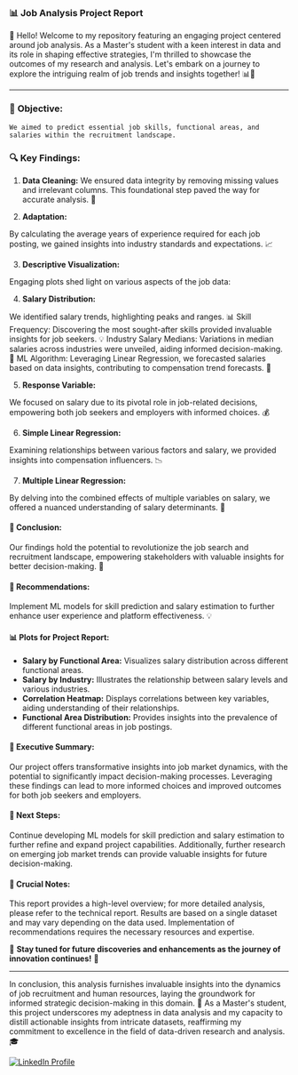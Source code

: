 ### 📊 **Job Analysis Project Report**



👋 Hello! Welcome to my repository featuring an engaging project centered around job analysis. As a Master's student with a keen interest in data and its role in shaping effective strategies, I'm thrilled to showcase the outcomes of my research and analysis. Let's embark on a journey to explore the intriguing realm of job trends and insights together! 📊💼


--------------------------------------------------------------------------------------------------------------------------------------------------------------------


### 🎯 **Objective:**
    We aimed to predict essential job skills, functional areas, and salaries within the recruitment landscape.

### 🔍 **Key Findings:**

1. **Data Cleaning:** We ensured data integrity by removing missing values and irrelevant columns. This foundational step paved the way for 
                      accurate analysis. 🧹

2. **Adaptation:**

By calculating the average years of experience required for each job posting, we gained insights into industry standards and expectations. 📈

3. **Descriptive Visualization:**

Engaging plots shed light on various aspects of the job data:

4. **Salary Distribution:**

We identified salary trends, highlighting peaks and ranges. 📊
Skill Frequency: Discovering the most sought-after skills provided invaluable insights for job seekers. 💡
Industry Salary Medians: Variations in median salaries across industries were unveiled, aiding informed decision-making. 🏢
ML Algorithm: Leveraging Linear Regression, we forecasted salaries based on data insights, contributing to compensation trend forecasts. 🔮

5. **Response Variable:**

We focused on salary due to its pivotal role in job-related decisions, empowering both job seekers and employers with informed choices. 💰

6. **Simple Linear Regression:**

Examining relationships between various factors and salary, we provided insights into compensation influencers. 📉

7. **Multiple Linear Regression:**

By delving into the combined effects of multiple variables on salary, we offered a nuanced understanding of salary determinants. 🤝

#### 🔑 **Conclusion:**
Our findings hold the potential to revolutionize the job search and recruitment landscape, empowering stakeholders with valuable insights for better decision-making. 🚀

#### 📝 **Recommendations:** 
Implement ML models for skill prediction and salary estimation to further enhance user experience and platform effectiveness. 💡

#### 📊 **Plots for Project Report:**

* **Salary by Functional Area:** Visualizes salary distribution across different functional areas.
* **Salary by Industry:** Illustrates the relationship between salary levels and various industries.
* **Correlation Heatmap:** Displays correlations between key variables, aiding understanding of their relationships.
* **Functional Area Distribution:** Provides insights into the prevalence of different functional areas in job postings.

#### 📝 **Executive Summary:**

Our project offers transformative insights into job market dynamics, with the potential to significantly impact decision-making processes. Leveraging these findings can lead to more informed choices and improved outcomes for both job seekers and employers.

#### 🚀 **Next Steps:**

Continue developing ML models for skill prediction and salary estimation to further refine and expand project capabilities. Additionally, further research on emerging job market trends can provide valuable insights for future decision-making.

#### 📌 **Crucial Notes:**

This report provides a high-level overview; for more detailed analysis, please refer to the technical report. Results are based on a single dataset and may vary depending on the data used. Implementation of recommendations requires the necessary resources and expertise.


🌟 **Stay tuned for future discoveries and enhancements as the journey of innovation continues!** 🚀

-------------------------------------------------------------------------------------------------------------------------------------------------------

In conclusion, this analysis furnishes invaluable insights into the dynamics of job recruitment and human resources, laying the groundwork for informed strategic decision-making in this domain. 🚀 As a Master's student, this project underscores my adeptness in data analysis and my capacity to distill actionable insights from intricate datasets, reaffirming my commitment to excellence in the field of data-driven research and analysis. 🎓





<a href="https://www.linkedin.com/in/mansi-more-0943/"> ![LinkedIn Profile](https://img.shields.io/badge/LinkedIn-0077B5?style=for-the-badge&logo=linkedin&logoColor=white) </a>

